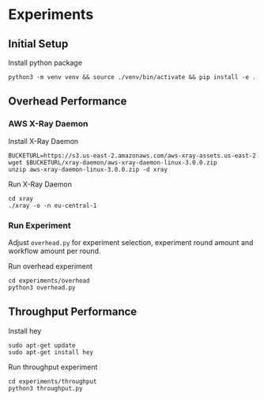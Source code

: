 # Experiments

## Initial Setup
Install python package
```
python3 -m venv venv && source ./venv/bin/activate && pip install -e .
```

## Overhead Performance

### AWS X-Ray Daemon
Install X-Ray Daemon
```
BUCKETURL=https://s3.us-east-2.amazonaws.com/aws-xray-assets.us-east-2
wget $BUCKETURL/xray-daemon/aws-xray-daemon-linux-3.0.0.zip
unzip aws-xray-daemon-linux-3.0.0.zip -d xray
```

Run X-Ray Daemon
```
cd xray
./xray -o -n eu-central-1
```

### Run Experiment
Adjust `overhead.py` for experiment selection, experiment round amount and workflow amount per round.

Run overhead experiment
```
cd experiments/overhead
python3 overhead.py
```

## Throughput Performance
Install hey
```
sudo apt-get update
sudo apt-get install hey
```

Run throughput experiment
```
cd experiments/throughput
python3 throughput.py
```